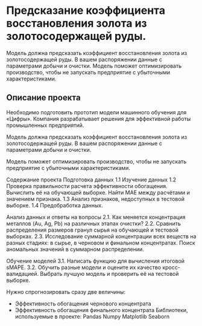 
# Предсказание коэффициента восстановления золота из золотосодержащей руды.

Модель должна предсказать коэффициент восстановления золота из золотосодержащей руды. В вашем распоряжении данные с параметрами добычи и очистки.
Модель поможет оптимизировать производство, чтобы не запускать предприятие с убыточными характеристиками.

## Описание проекта
Необходимо подготовить прототип модели машинного обучения для «Цифры». Компания разрабатывает решения для эффективной работы промышленных предприятий.

Модель должна предсказать коэффициент восстановления золота из золотосодержащей руды. В вашем распоряжении данные с параметрами добычи и очистки.

Модель поможет оптимизировать производство, чтобы не запускать предприятие с убыточными характеристиками.

Содержание проекта
Подготовка данных
1.1 Изучение данных
1.2 Проверка правильности расчета эффективности обогащения. Вычислить её на обучающей выборке. Найти MAE между расчётами и значением признака.
1.3 Анализ признаков, недоступных в тестовой выборке.
1.4 Предобработка данных.

Анализ данных и ответы на вопросы
2.1. Как меняется концентрация металлов (Au, Ag, Pb) на различных этапах очистки?
2.2. Сравнить распределения размеров гранул сырья на обучающей и тестовой выборках.
2.3. Исследование суммарной концентрации всех веществ на разных стадиях: в сырье, в черновом и финальном концентратах. Поиск аномальных значений в суммарном распределении.

Обучение моделей
3.1. Написать функцию для вычисления итоговой sMAPE.
3.2. Обучить разные модели и оцените их качество кросс-валидацией. Выбрать лучшую модель и проверить её на тестовой выборке.

Нужно спрогнозировать сразу две величины:
- Эффективность обогащения чернового концентрата
- Эффективность обогащения финального концентрата
Библиотеки, используемые в проекте:
Pandas
Numpy
Matplotlib
Seaborn

